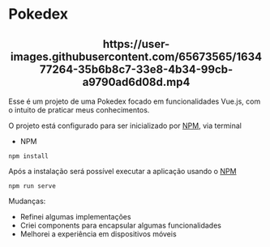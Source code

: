 # Pokedex

<h2 align="center">
https://user-images.githubusercontent.com/65673565/163477264-35b6b8c7-33e8-4b34-99cb-a9790ad6d08d.mp4
</h2>


Esse é um projeto de uma Pokedex focado em funcionalidades Vue.js, com o intuito de praticar meus conhecimentos.

O projeto está configurado para ser inicializado por [NPM](https://www.npmjs.com/), via terminal

- NPM

```shell
npm install
```

Após a instalação será possível executar a aplicação usando o [NPM](https://www.npmjs.com/)

```shell
npm run serve
```



Mudanças:

- Refinei algumas implementações
- Criei components para encapsular algumas funcionalidades
- Melhorei a experiência em dispositivos móveis
